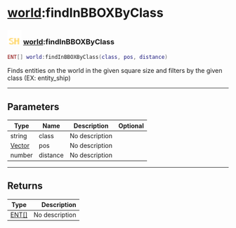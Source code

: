 # [world](../world/README.md):findInBBOXByClass

### <img src="../../.gitbook/assets/shared.png" width="32" height="32" /> [world](../world/README.md):findInBBOXByClass

```lua
ENT[] world:findInBBOXByClass(class, pos, distance)
```

Finds entities on the world in the given square size and filters by the given class (EX: entity_ship)<br>

-----------------
## Parameters

| Type   | Name | Description | Optional |
| ------ | ---- | ----------- | -------: |
| string | class | No description |   |
| [Vector](../vector/README.md) | pos | No description |   |
| number | distance | No description |   |

-----------------
## Returns

| Type   | Description |
| ------ | ----------: |
| [ENT[]](../ent[]/README.md) | No description |
